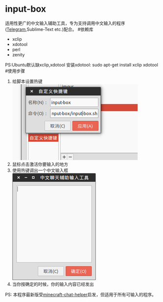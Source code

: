 input-box
=========

适用性更广的中文输入辅助工具，专为支持调用中文输入的程序([Telegram](https://github.com/telegramdesktop/tdesktop),Sublime-Text etc.)配合。
#依赖库

+ xclip
+ xdotool 
+ perl
+ zenity

PS:Ubuntu默认缺xclip,xdotool
安装xdotool: sudo apt-get install xclip xdotool
#使用步骤

1. 给脚本设置热键 <br />
![image](./1.png)
2. 鼠标点击激活你要输入的地方
3. 使用热键调出一个中文输入框 <br />
![image](./2.png)
4. 当你按确定的时候，你的输入内容已经发出

PS: 本程序最新版受[minecraft-chat-helper](https://github.com/m13253/minecraft-chat-helper)启发，但适用于所有可输入的程序。
